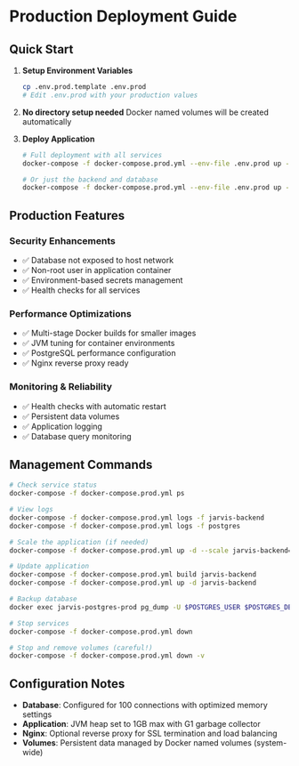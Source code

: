 # Production Deployment Guide

## Quick Start

1. **Setup Environment Variables**
   ```bash
   cp .env.prod.template .env.prod
   # Edit .env.prod with your production values
   ```

2. **No directory setup needed**
   Docker named volumes will be created automatically

3. **Deploy Application**
   ```bash
   # Full deployment with all services
   docker-compose -f docker-compose.prod.yml --env-file .env.prod up -d

   # Or just the backend and database
   docker-compose -f docker-compose.prod.yml --env-file .env.prod up -d jarvis-backend postgres
   ```

## Production Features

### Security Enhancements
- ✅ Database not exposed to host network
- ✅ Non-root user in application container
- ✅ Environment-based secrets management
- ✅ Health checks for all services

### Performance Optimizations
- ✅ Multi-stage Docker builds for smaller images
- ✅ JVM tuning for container environments
- ✅ PostgreSQL performance configuration
- ✅ Nginx reverse proxy ready

### Monitoring & Reliability
- ✅ Health checks with automatic restart
- ✅ Persistent data volumes
- ✅ Application logging
- ✅ Database query monitoring

## Management Commands

```bash
# Check service status
docker-compose -f docker-compose.prod.yml ps

# View logs
docker-compose -f docker-compose.prod.yml logs -f jarvis-backend
docker-compose -f docker-compose.prod.yml logs -f postgres

# Scale the application (if needed)
docker-compose -f docker-compose.prod.yml up -d --scale jarvis-backend=2

# Update application
docker-compose -f docker-compose.prod.yml build jarvis-backend
docker-compose -f docker-compose.prod.yml up -d jarvis-backend

# Backup database
docker exec jarvis-postgres-prod pg_dump -U $POSTGRES_USER $POSTGRES_DB > backup.sql

# Stop services
docker-compose -f docker-compose.prod.yml down

# Stop and remove volumes (careful!)
docker-compose -f docker-compose.prod.yml down -v
```

## Configuration Notes

- **Database**: Configured for 100 connections with optimized memory settings
- **Application**: JVM heap set to 1GB max with G1 garbage collector
- **Nginx**: Optional reverse proxy for SSL termination and load balancing
- **Volumes**: Persistent data managed by Docker named volumes (system-wide)